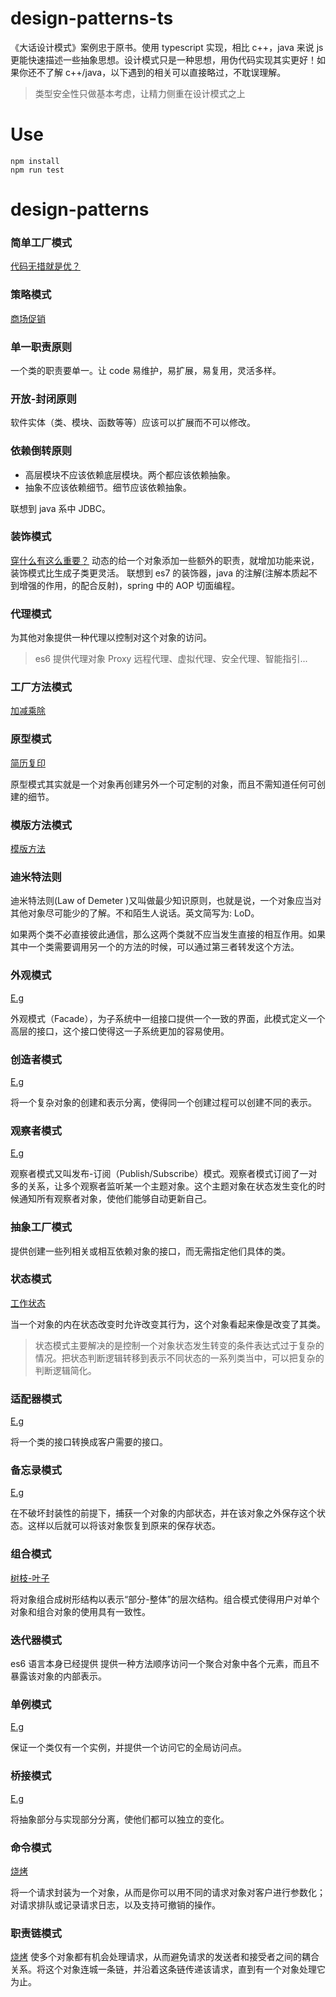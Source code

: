 # design-patterns-ts

《大话设计模式》案例忠于原书。使用 typescript 实现，相比 c++，java 来说 js 更能快速描述一些抽象思想。设计模式只是一种思想，用伪代码实现其实更好！如果你还不了解 c++/java，以下遇到的相关可以直接略过，不耽误理解。

> 类型安全性只做基本考虑，让精力侧重在设计模式之上

# Use

```
npm install
npm run test
```

# design-patterns

### 简单工厂模式

[代码无措就是优？](./src/factory.ts)

### 策略模式

[商场促销](./src/strategy.ts)

### 单一职责原则

一个类的职责要单一。让 code 易维护，易扩展，易复用，灵活多样。

### 开放-封闭原则

软件实体（类、模块、函数等等）应该可以扩展而不可以修改。

### 依赖倒转原则

- 高层模块不应该依赖底层模块。两个都应该依赖抽象。
- 抽象不应该依赖细节。细节应该依赖抽象。

联想到 java 系中 JDBC。

### 装饰模式

[穿什么有这么重要？](./src/decorator.ts)
动态的给一个对象添加一些额外的职责，就增加功能来说，装饰模式比生成子类更灵活。
联想到 es7 的装饰器，java 的注解(注解本质起不到增强的作用，的配合反射)，spring 中的 AOP 切面编程。

### 代理模式

为其他对象提供一种代理以控制对这个对象的访问。

> es6 提供代理对象 Proxy
> 远程代理、虚拟代理、安全代理、智能指引...

### 工厂方法模式

[加减乘除](./src/factoryMethod.ts)

### 原型模式

[简历复印](./src/prototype.ts)

原型模式其实就是一个对象再创建另外一个可定制的对象，而且不需知道任何可创建的细节。

### 模版方法模式

[模版方法](./src/templateMethod.ts)

### 迪米特法则

迪米特法则(Law of Demeter )又叫做最少知识原则，也就是说，一个对象应当对其他对象尽可能少的了解。不和陌生人说话。英文简写为: LoD。

如果两个类不必直接彼此通信，那么这两个类就不应当发生直接的相互作用。如果其中一个类需要调用另一个的方法的时候，可以通过第三者转发这个方法。

### 外观模式

[E.g](./src/facade.ts)

外观模式（Facade），为子系统中一组接口提供一个一致的界面，此模式定义一个高层的接口，这个接口使得这一子系统更加的容易使用。

### 创造者模式

[E.g](./src/builder.ts)

将一个复杂对象的创建和表示分离，使得同一个创建过程可以创建不同的表示。

### 观察者模式

[E.g](./src/observer.ts)

观察者模式又叫发布-订阅（Publish/Subscribe）模式。观察者模式订阅了一对多的关系，让多个观察者监听某一个主题对象。这个主题对象在状态发生变化的时候通知所有观察者对象，使他们能够自动更新自己。

### 抽象工厂模式

提供创建一些列相关或相互依赖对象的接口，而无需指定他们具体的类。

### 状态模式

[工作状态](./src/state.ts)

当一个对象的内在状态改变时允许改变其行为，这个对象看起来像是改变了其类。

> 状态模式主要解决的是控制一个对象状态发生转变的条件表达式过于复杂的情况。把状态判断逻辑转移到表示不同状态的一系列类当中，可以把复杂的判断逻辑简化。

### 适配器模式

[E.g](./src/adapter.ts)

将一个类的接口转换成客户需要的接口。

### 备忘录模式

[E.g](./src/memento.ts)

在不破坏封装性的前提下，捕获一个对象的内部状态，并在该对象之外保存这个状态。这样以后就可以将该对象恢复到原来的保存状态。

### 组合模式

[树枝-叶子](./src/composite.ts)

将对象组合成树形结构以表示“部分-整体”的层次结构。组合模式使得用户对单个对象和组合对象的使用具有一致性。

### 迭代器模式

es6 语言本身已经提供
提供一种方法顺序访问一个聚合对象中各个元素，而且不暴露该对象的内部表示。

### 单例模式

[E.g](./src/singleton.ts)

保证一个类仅有一个实例，并提供一个访问它的全局访问点。

### 桥接模式

[E.g](./src/bridge.ts)

将抽象部分与实现部分分离，使他们都可以独立的变化。

### 命令模式

[烧烤](./src/command.ts)

将一个请求封装为一个对象，从而是你可以用不同的请求对象对客户进行参数化；对请求排队或记录请求日志，以及支持可撤销的操作。

### 职责链模式

[烧烤](./src/command.ts)
使多个对象都有机会处理请求，从而避免请求的发送者和接受者之间的耦合关系。将这个对象连城一条链，并沿着这条链传递该请求，直到有一个对象处理它为止。
